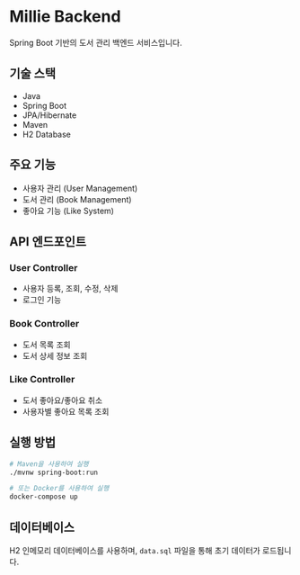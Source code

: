 # Millie Backend

Spring Boot 기반의 도서 관리 백엔드 서비스입니다.

## 기술 스택

- Java
- Spring Boot
- JPA/Hibernate
- Maven
- H2 Database

## 주요 기능

- 사용자 관리 (User Management)
- 도서 관리 (Book Management)
- 좋아요 기능 (Like System)

## API 엔드포인트

### User Controller
- 사용자 등록, 조회, 수정, 삭제
- 로그인 기능

### Book Controller
- 도서 목록 조회
- 도서 상세 정보 조회

### Like Controller
- 도서 좋아요/좋아요 취소
- 사용자별 좋아요 목록 조회

## 실행 방법

```bash
# Maven을 사용하여 실행
./mvnw spring-boot:run

# 또는 Docker를 사용하여 실행
docker-compose up
```

## 데이터베이스

H2 인메모리 데이터베이스를 사용하며, `data.sql` 파일을 통해 초기 데이터가 로드됩니다.

